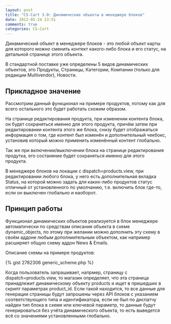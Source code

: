 ```yaml
---
layout: post
title: "CS-Cart 3.0: Динамические объекты в менеджере блоков"
date: 2012-05-24 13:51
comments: true
categories: CS-Cart
---
```

Динамический объект в менеджере блоков - это любой объект карты для которого можно сменить контект какого-либо блока и его статус, на детальной странице этого объекта.

<!-- more -->

В стандартной поставке уже определены 5 видов динамических объектов, это Продукты, Страницы, Категории, Компании (только для редакции Multivendor), Новости.

## Прикладное значение

Рассмотрим данный функционал на примере продуктов, потому как для всего остального это будет работать схожим образом.

На странице редактирования продукта, при изменении контента блока, он будет сохраняться именно для этого продукта, причём затем при редактировании контента этого же блока, снизу будет отображаться информация о том, где контент был изменён и дополнительный чекбокс, установив который можно применить изменённый контент глобально.

Так же при включении/выключении блока на странице редактирования продутка, его состаняние будет сохраняться именно для этого продукта.

В менеджере блоков на локации с dispatch=products.view, при редактировании любого блока, у него есть дополнительная вкладка Status, на которой можно задать для каких-либо продуктов статус отличный от установленного по умолчанию, т.е. включить блок где-то, если он выключен глобально и наоборот.

## Принцип работы

Функционал динамических объектов реализуется в блок менеджере автоматически по средствам описания объекта в схеме dynamic_objects, по этому при желании можно дополнить эту схему в своём аддоне любым дополниительным объектом, как например расширяет общую схему аддон News & Emails.

Описание схемы на примере продуктов:

{% gist 2782306 generic_scheme.php %}

Когда пользователь запрашивает, напрмер, страницу с dispatch=products.view, то магазин определяет, что эта страница принадлежит динамическому объекту products и ищет в пришедших в скрипт параметрах product_id. Если такой находится, то все данные для генерации страницы будут запрошены через API блоков с указанием соответствующего типа и идентификатора, если не был по диспатчу найден тип блока в схеме или ключевой параметр, то данные будут генерироваться без учёта динамического объекта, то есть выведется всё со значениями установленными глобально.
